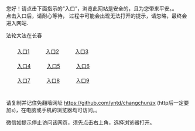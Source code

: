 您好！请点击下面指示的“入口”，浏览此网站是安全的，且为您带来平安。。 <br/>
点击入口后，请耐心等待， 过程中可能会出现无法打开的提示，请忽略，最终会进入网站. </br>

法轮大法在长春<br/>
<div style="padding:10px"><a style="margin:20px" target="_blank" href="https://dwmwohhu7j8xd.cloudfront.net/2Qpsp?oammv" id="ccLink1" rel="nofollow">入口1</a> <a target="_blank" style="margin:20px" href="https://d2eiubcg38mj4i.cloudfront.net/2Qpsp?hnmrplv" id="ccLink2" rel="nofollow">入口2</a> <a style="margin:20px" target="_blank" href="https://dsuk7w4hd6krp.cloudfront.net/2Qpsp?mqaizb" id="ccLink3" rel="nofollow">入口3</a></div>

<div style="padding:10px" ><a style="margin:20px" target="_blank" href="https://dwmwohhu7j8xd.cloudfront.net/2Qpsp?oammv" id="ccLink4" rel="nofollow">入口4</a> <a style="margin:20px" href="https://d2eiubcg38mj4i.cloudfront.net/2Qpsp?hnmrplv" target="_blank" id="ccLink5" rel="nofollow">入口5</a> <a style="margin:20px" href="https://dsuk7w4hd6krp.cloudfront.net/2Qpsp?mqaizb" target="_blank" id="ccLink6" rel="nofollow">入口6</a></div>

<div style="padding:10px"><a style="margin:20px" target="_blank" href="https://dwmwohhu7j8xd.cloudfront.net/2Qpsp?oammv" id="ccLink7" rel="nofollow">入口7</a> <a style="margin:20px" href="https://d2eiubcg38mj4i.cloudfront.net/2Qpsp?hnmrplv" target="_blank" id="ccLink8" rel="nofollow">入口8</a> <a style="margin:20px" target="_blank" href="https://dsuk7w4hd6krp.cloudfront.net/2Qpsp?mqaizb" id="ccLink9" rel="nofollow">入口9</a></div>

<br/>



请复制并记住免翻墙网址 https://github.com/yntd/changchunzx (http后一定要加s)，在电脑或手机的浏览器均可访问。。<br/>

微信如提示停止访问该网页，须先点击右上角，选择浏览器打开。
